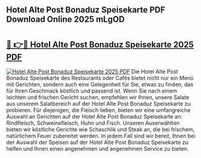 ## Hotel Alte Post Bonaduz Speisekarte PDF Download Online 2025 mLgOD

# <h2><a href="http://gc6725z.nevu.top/?p=Hotel+Alte+Post+Bonaduz+Speisekarte">🔗 👉🔴 Hotel Alte Post Bonaduz Speisekarte 2025 PDF</a></h2>

[![Hotel Alte Post Bonaduz Speisekarte 2025 PDF](https://i.imgur.com/dBaPXMq.png)](http://gc6725z.nevu.top/?p=Hotel+Alte+Post+Bonaduz+Speisekarte)
Die Hotel Alte Post Bonaduz Speisekarte des Restaurants oder Cafés bietet nicht nur ein Menü mit Gerichten, sondern auch eine Gelegenheit für Sie, etwas zu finden, das für Ihren Geschmack köstlich und passend ist. Wenn Sie nach einem leichten und frischen Gericht suchen, empfehlen wir Ihnen, unsere Salate aus unserem Salatbereich auf der Hotel Alte Post Bonaduz Speisekarte zu probieren. Für diejenigen, die Fleisch lieben, bieten wir eine umfangreiche Auswahl an Gerichten auf der Hotel Alte Post Bonaduz Speisekarte an: Rindfleisch, Schweinefleisch, Huhn und Fisch. Unseren Auserwählten bieten wir köstliche Gerichte wie Schaschlik und Steak an, die bei frischem, natürlichem Feuer zubereitet werden. In jedem Fall sind wir bereit, Ihnen bei der Auswahl der Speisen auf der Hotel Alte Post Bonaduz Speisekarte zu helfen und Ihnen einen angenehmen und angenehmen Service zu bieten.
